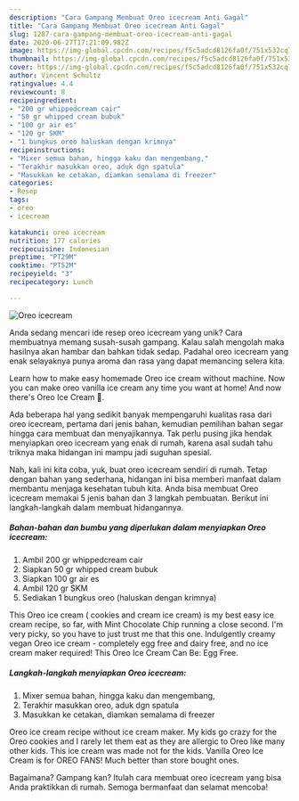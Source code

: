 ```yaml
---
description: "Cara Gampang Membuat Oreo icecream Anti Gagal"
title: "Cara Gampang Membuat Oreo icecream Anti Gagal"
slug: 1287-cara-gampang-membuat-oreo-icecream-anti-gagal
date: 2020-06-27T17:21:09.982Z
image: https://img-global.cpcdn.com/recipes/f5c5adcd8126fa0f/751x532cq70/oreo-icecream-foto-resep-utama.jpg
thumbnail: https://img-global.cpcdn.com/recipes/f5c5adcd8126fa0f/751x532cq70/oreo-icecream-foto-resep-utama.jpg
cover: https://img-global.cpcdn.com/recipes/f5c5adcd8126fa0f/751x532cq70/oreo-icecream-foto-resep-utama.jpg
author: Vincent Schultz
ratingvalue: 4.4
reviewcount: 8
recipeingredient:
- "200 gr whippedcream cair"
- "50 gr whipped cream bubuk"
- "100 gr air es"
- "120 gr SKM"
- "1 bungkus oreo haluskan dengan krimnya"
recipeinstructions:
- "Mixer semua bahan, hingga kaku dan mengembang,"
- "Terakhir masukkan oreo, aduk dgn spatula"
- "Masukkan ke cetakan, diamkan semalama di freezer"
categories:
- Resep
tags:
- oreo
- icecream

katakunci: oreo icecream 
nutrition: 177 calories
recipecuisine: Indonesian
preptime: "PT29M"
cooktime: "PT52M"
recipeyield: "3"
recipecategory: Lunch

---
```



![Oreo icecream](https://img-global.cpcdn.com/recipes/f5c5adcd8126fa0f/751x532cq70/oreo-icecream-foto-resep-utama.jpg)

Anda sedang mencari ide resep oreo icecream yang unik? Cara membuatnya memang susah-susah gampang. Kalau salah mengolah maka hasilnya akan hambar dan bahkan tidak sedap. Padahal oreo icecream yang enak selayaknya punya aroma dan rasa yang dapat memancing selera kita.

Learn how to make easy homemade Oreo ice cream without machine. Now you can make oreo vanilla ice cream any time you want at home! And now there&#39;s Oreo Ice Cream 🍦.

Ada beberapa hal yang sedikit banyak mempengaruhi kualitas rasa dari oreo icecream, pertama dari jenis bahan, kemudian pemilihan bahan segar hingga cara membuat dan menyajikannya. Tak perlu pusing jika hendak menyiapkan oreo icecream yang enak di rumah, karena asal sudah tahu triknya maka hidangan ini mampu jadi suguhan spesial.


Nah, kali ini kita coba, yuk, buat oreo icecream sendiri di rumah. Tetap dengan bahan yang sederhana, hidangan ini bisa memberi manfaat dalam membantu menjaga kesehatan tubuh kita. Anda bisa membuat Oreo icecream memakai 5 jenis bahan dan 3 langkah pembuatan. Berikut ini langkah-langkah dalam membuat hidangannya.

<!--inarticleads1-->

##### Bahan-bahan dan bumbu yang diperlukan dalam menyiapkan Oreo icecream:

1. Ambil 200 gr whippedcream cair
1. Siapkan 50 gr whipped cream bubuk
1. Siapkan 100 gr air es
1. Ambil 120 gr SKM
1. Sediakan 1 bungkus oreo (haluskan dengan krimnya)


This Oreo ice cream ( cookies and cream ice cream) is my best easy ice cream recipe, so far, with Mint Chocolate Chip running a close second. I&#39;m very picky, so you have to just trust me that this one. Indulgently creamy vegan Oreo ice cream - completely egg free and dairy free, and no ice cream maker required! This Oreo Ice Cream Can Be: Egg Free. 

<!--inarticleads2-->

##### Langkah-langkah menyiapkan Oreo icecream:

1. Mixer semua bahan, hingga kaku dan mengembang,
1. Terakhir masukkan oreo, aduk dgn spatula
1. Masukkan ke cetakan, diamkan semalama di freezer


Oreo ice cream recipe without ice cream maker. My kids go crazy for the Oreo cookies and I rarely let them eat as they are allergic to Oreo like many other kids. This ice cream was made not for the kids. Vanilla Oreo Ice Cream is for OREO FANS! Much better than store bought ones. 

Bagaimana? Gampang kan? Itulah cara membuat oreo icecream yang bisa Anda praktikkan di rumah. Semoga bermanfaat dan selamat mencoba!
